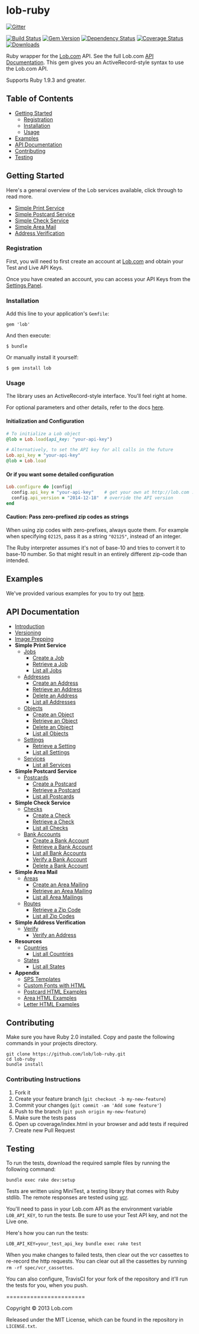 # lob-ruby

[![Gitter](https://badges.gitter.im/Join%20Chat.svg)](https://gitter.im/lob/lob-ruby?utm_source=badge&utm_medium=badge&utm_campaign=pr-badge&utm_content=badge)

[![Build Status](https://travis-ci.org/lob/lob-ruby.svg?branch=master)](https://travis-ci.org/lob/lob-ruby) [![Gem Version](https://badge.fury.io/rb/lob.svg)](http://badge.fury.io/rb/lob) [![Dependency Status](https://gemnasium.com/lob/lob-ruby.svg)](https://gemnasium.com/lob/lob-ruby) [![Coverage Status](https://coveralls.io/repos/lob/lob-ruby/badge.svg?branch=master)](https://coveralls.io/r/lob/lob-ruby?branch=master) [![Downloads](http://ruby-gem-downloads-badge.herokuapp.com/lob?color=green&type=total)](https://rubygems.org/gems/lob)

Ruby wrapper for the [Lob.com](http://lob.com) API. See the full Lob.com [API Documentation](https://lob.com/docs/ruby). This gem gives you an ActiveRecord-style syntax to use the Lob.com API.

Supports Ruby 1.9.3 and greater.

## Table of Contents

- [Getting Started](#getting-started)
  - [Registration](#registration)
  - [Installation](#installation)
  - [Usage](#usage)
- [Examples](#examples)
- [API Documentation](#api-documentation)
- [Contributing](#contributing)
- [Testing](#testing)

## Getting Started

Here's a general overview of the Lob services available, click through to read more.

- [Simple Print Service](https://lob.com/services/sps)
- [Simple Postcard Service](https://lob.com/services/postcards)
- [Simple Check Service](https://lob.com/services/postcards)
- [Simple Area Mail](https://lob.com/services/sam)
- [Address Verification](https://lob.com/verification/address)

### Registration

First, you will need to first create an account at [Lob.com](https://dashboard.lob.com/#/register) and obtain your Test and Live API Keys.

Once you have created an account, you can access your API Keys from the [Settings Panel](https://dashboard.lob.com/#/settings).

### Installation

Add this line to your application's `Gemfile`:

    gem 'lob'

And then execute:

    $ bundle

Or manually install it yourself:

    $ gem install lob

### Usage

The library uses an ActiveRecord-style interface. You'll feel right at home.

For optional parameters and other details, refer to the docs [here](https://lob.com/docs/ruby).

#### Initialization and Configuration

```ruby
# To initialize a Lob object
@lob = Lob.load(api_key: "your-api-key")

# Alternatively, to set the API key for all calls in the future
Lob.api_key = "your-api-key"
@lob = Lob.load
```

#### Or if you want some detailed configuration

```ruby
Lob.configure do |config|
  config.api_key = "your-api-key"    # get your own at http://lob.com :)
  config.api_version = "2014-12-18"  # override the API version
end
```

#### Caution: Pass zero-prefixed zip codes as strings

When using zip codes with zero-prefixes, always quote them. For example when specifying `02125`, pass it as a string `"02125"`, instead of an integer.

The Ruby interpreter assumes it's not of base-10 and tries to convert it to base-10 number. So that might result in an entirely different zip-code than intended.

## Examples

We've provided various examples for you to try out [here](https://github.com/lob/lob-ruby/tree/master/examples).

## API Documentation

- [Introduction](https://lob.com/docs/ruby#introduction)
- [Versioning](https://lob.com/docs/ruby#version)
- [Image Prepping](https://lob.com/docs/ruby#prepping)
- **Simple Print Service**
  - [Jobs](https://lob.com/docs/ruby#jobs)
    - [Create a Job](https://lob.com/docs/ruby#jobs_create)
    - [Retrieve a Job](https://lob.com/docs/ruby#jobs_retrieve)
    - [List all Jobs](https://lob.com/docs/ruby#jobs_list)
  - [Addresses](https://lob.com/docs/ruby#addresses)
    - [Create an Address](https://lob.com/docs/ruby#addresses_create)
    - [Retrieve an Address](https://lob.com/docs/ruby#addresses_retrieve)
    - [Delete an Address](https://lob.com/docs/ruby#addresses_delete)
    - [List all Addresses](https://lob.com/docs/ruby#addresses_list)
  - [Objects](https://lob.com/docs/ruby#objects)
    - [Create an Object](https://lob.com/docs/ruby#objects_create)
    - [Retrieve an Object](https://lob.com/docs/ruby#objects_retrieve)
    - [Delete an Object](https://lob.com/docs/ruby#objects_delete)
    - [List all Objects](https://lob.com/docs/ruby#objects_list)
  - [Settings](https://lob.com/docs/ruby#settings)
    - [Retrieve a Setting](https://lob.com/docs/ruby#settings_retrieve)
    - [List all Settings](https://lob.com/docs/ruby#settings_list)
  - [Services](https://lob.com/docs/ruby#services)
    - [List all Services](https://lob.com/docs/ruby#services_list)
- **Simple Postcard Service**
  - [Postcards](https://lob.com/docs/ruby#postcards)
    - [Create a Postcard](https://lob.com/docs/ruby#postcards_create)
    - [Retrieve a Postcard](https://lob.com/docs/ruby#postcards_retrieve)
    - [List all Postcards](https://lob.com/docs/ruby#postcards_list)
- **Simple Check Service**
  - [Checks](https://lob.com/docs/ruby#checks)
    - [Create a Check](https://lob.com/docs/ruby#checks_create)
    - [Retrieve a Check](https://lob.com/docs/ruby#checks_retrieve)
    - [List all Checks](https://lob.com/docs/ruby#checks_list)
  - [Bank Accounts](https://lob.com/docs/ruby#bank-accounts)
    - [Create a Bank Account](https://lob.com/docs/ruby#bankaccounts_create)
    - [Retrieve a Bank Account](https://lob.com/docs/ruby#bankaccounts_retrieve)
    - [List all Bank Accounts](https://lob.com/docs/ruby#bankaccounts_list)
    - [Verify a Bank Account](https://lob.com/docs/ruby#bankaccounts_verify)
    - [Delete a Bank Account](https://lob.com/docs/ruby#bankaccounts_delete)
- **Simple Area Mail**
  - [Areas](https://lob.com/docs/ruby#areas)
    - [Create an Area Mailing](https://lob.com/docs/ruby#areas_create)
    - [Retrieve an Area Mailing](https://lob.com/docs/ruby#areas_retrieve)
    - [List all Area Mailings](https://lob.com/docs/ruby#areas_list)
  - [Routes](https://lob.com/docs/ruby#routes)
    - [Retrieve a Zip Code](https://lob.com/docs/ruby#routes_retrieve)
    - [List all Zip Codes](https://lob.com/docs/ruby#routes_list)
- **Simple Address Verification**
  - [Verify](https://lob.com/docs/ruby#verify)
    - [Verify an Address](https://lob.com/docs/ruby#verify_create)
- **Resources**
  - [Countries](https://lob.com/docs/ruby#countries)
    - [List all Countries](https://lob.com/docs/ruby#countries_list)
  - [States](https://lob.com/docs/ruby#states)
    - [List all States](https://lob.com/docs/ruby#states_list)
- **Appendix**
  - [SPS Templates](https://lob.com/docs/ruby#sps-templates)
  - [Custom Fonts with HTML](https://lob.com/docs/ruby#html-fonts)
  - [Postcard HTML Examples](https://lob.com/docs/ruby#postcard-examples)
  - [Area HTML Examples](https://lob.com/docs/ruby#area-examples)
  - [Letter HTML Examples](https://lob.com/docs/ruby#letter-examples)

## Contributing

Make sure you have Ruby 2.0 installed. Copy and paste the following commands in your projects directory.

    git clone https://github.com/lob/lob-ruby.git
    cd lob-ruby
    bundle install

### Contributing Instructions

1. Fork it
2. Create your feature branch (`git checkout -b my-new-feature`)
3. Commit your changes (`git commit -am 'Add some feature'`)
4. Push to the branch (`git push origin my-new-feature`)
5. Make sure the tests pass
6. Open up coverage/index.html in your browser and add tests if required
7. Create new Pull Request

## Testing

To run the tests, download the required sample files by running the following command:

    bundle exec rake dev:setup

Tests are written using MiniTest, a testing library that comes with Ruby stdlib. The remote responses are tested using [vcr](https://github.com/vcr/vcr).

You'll need to pass in your Lob.com API as the environment variable `LOB_API_KEY`, to run the tests. Be sure to use your Test API key, and not the Live one.

Here's how you can run the tests:

    LOB_API_KEY=your_test_api_key bundle exec rake test

When you make changes to failed tests, then clear out the vcr cassettes to re-record the http requests. You can clear out all the cassettes by running `rm -rf spec/vcr_cassettes`.

You can also configure, TravisCI for your fork of the repository and it'll run the tests for you, when you push.

=======================

Copyright &copy; 2013 Lob.com

Released under the MIT License, which can be found in the repository in `LICENSE.txt`.
